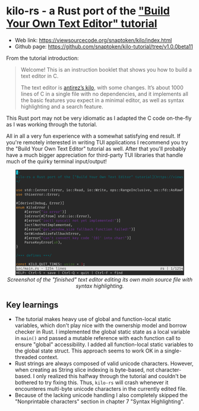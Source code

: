 # kilo-rs - a Rust port of the ["Build Your Own Text Editor" tutorial](https://viewsourcecode.org/snaptoken/kilo/index.html)

* Web link: https://viewsourcecode.org/snaptoken/kilo/index.html
* Github page: https://github.com/snaptoken/kilo-tutorial/tree/v1.0.0beta11

From the tutorial introduction:

> Welcome! This is an instruction booklet that shows you how to build a text editor in C.
>
> The text editor is [antirez’s kilo](http://antirez.com/news/108), with some changes. It’s about 1000 lines of C in a single file with no dependencies, and it implements all the basic features you expect in a minimal editor, as well as syntax highlighting and a search feature.

This Rust port may not be very idiomatic as I adapted the C code on-the-fly as I was working through the tutorial.

All in all a very fun experience with a somewhat satisfying end result. If you're remotely interested in writing TUI applications I recommend you try the "Build Your Own Text Editor" tutorial as well. After that you'll probably have a much bigger appreciation for third-party TUI libraries that handle much of the quirky terminal input/output!

<center>
    <img src="screenshot.png" width="90%"><br/>
    <i>Screenshot of the "finished" text editor editing its own main source file with syntax highlighting.</i>
</center>

## Key learnings

* The tutorial makes heavy use of global and function-local static variables, which don't play nice with the ownership model and borrow checker in Rust. I implemented the global static state as a local variable in `main()` and passed a mutable reference with each function call to ensure "global" accessibility. I added all function-local static variables to the global state struct. This approach seems to work OK in a single-threaded context.
* Rust strings are always composed of valid unicode characters. However, when creating as String slice indexing is byte-based, not character-based. I only realized this halfway through the tutorial and couldn't be bothered to try fixing this. Thus, `kilo-rs` will crash whenever it encounteres multi-byte unicode characters in the currently edited file.
* Because of the lacking unicode handling I also completely skipped the "Nonprintable characters" section in chapter 7 "Syntax Highlighting".
